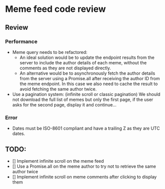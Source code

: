 # Meme feed code review

## Review
### Performance
- Meme query needs to be refactored:
  - An ideal solution would be to update the endpoint results from the server to include the author details of each meme, without the comments as they are not displayed directly.
  - An alternative would be to asynchronously fetch the author details from the server using a Promise.all after receiving the author ID from the meme endpoint. In this case we also need to cache the result to avoid fetching the same author twice.
- Use a pagination system: (infinite scroll or classic pagination) We should not download the full list of memes but only the first page, if the user asks for the second page, display it and continue...

### Error
- Dates must be ISO-8601 compliant and have a trailing Z as they are UTC dates.

## TODO:
- [] Implement infinite scroll on the meme feed
- [] Use a Promise.all on the meme author to try not to retrieve the same author twice
- [] Implement infinite scroll on meme comments after clicking to display them
